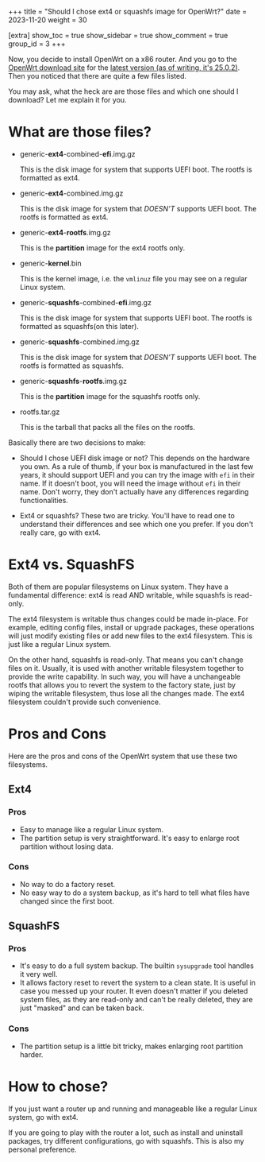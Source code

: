+++
title = "Should I chose ext4 or squashfs image for OpenWrt?"
date = 2023-11-20
weight = 30

[extra]
show_toc = true
show_sidebar = true
show_comment = true
group_id = 3
+++

Now, you decide to install OpenWrt on a x86 router. And you go to the [OpenWrt download site](https://downloads.openwrt.org/releases/) for the [latest version (as of writing, it's 25.0.2)](https://downloads.openwrt.org/releases/23.05.2/targets/x86/64/). Then you noticed that there are quite a few files listed.

You may ask, what the heck are are those files and which one should I download? Let me explain it for you.

# What are those files?

- generic-**ext4**-combined-**efi**.img.gz

  This is the disk image for system that supports UEFI boot. The rootfs is formatted as ext4.

- generic-**ext4**-combined.img.gz

  This is the disk image for system that *DOESN'T* supports UEFI boot. The rootfs is formatted as ext4.

- generic-**ext4**-**rootfs**.img.gz

  This is the **partition** image for the ext4 rootfs only.

- generic-**kernel**.bin

  This is the kernel image, i.e. the `vmlinuz` file you may see on a regular Linux system.

- generic-**squashfs**-combined-**efi**.img.gz

  This is the disk image for system that supports UEFI boot. The rootfs is formatted as squashfs(on this later).

- generic-**squashfs**-combined.img.gz

  This is the disk image for system that *DOESN'T* supports UEFI boot. The rootfs is formatted as squashfs.

- generic-**squashfs**-**rootfs**.img.gz

  This is the **partition** image for the squashfs rootfs only.

- rootfs.tar.gz

  This is the tarball that packs all the files on the rootfs.

Basically there are two decisions to make:

- Should I chose UEFI disk image or not? This depends on the hardware you own. As a rule of thumb, if your box is manufactured in the last few years, it should support UEFI and you can try the image with `efi` in their name. If it doesn't boot, you will need the image without `efi` in their name. Don't worry, they don't actually have any differences regarding functionalities.

- Ext4 or squashfs? These two are tricky. You'll have to read one to understand their differences and see which one you prefer. If you don't really care, go with ext4.

# Ext4 vs. SquashFS

Both of them are popular filesystems on Linux system. They have a fundamental difference: ext4 is read AND writable, while squashfs is read-only.

The ext4 filesystem is writable thus changes could be made in-place. For example, editing config files, install or upgrade packages, these operations will just modify existing files or add new files to the ext4 filesystem. This is just like a regular Linux system.

On the other hand, squashfs is read-only. That means you can't change files on it. Usually, it is used with another writable filesystem together to provide the write capability. In such way, you will have a unchangeable rootfs that allows you to revert the system to the factory state, just by wiping the writable filesystem, thus lose all the changes made. The ext4 filesystem couldn't provide such convenience.

# Pros and Cons

Here are the pros and cons of the OpenWrt system that use these two filesystems.

## Ext4
### Pros
- Easy to manage like a regular Linux system.
- The partition setup is very straightforward. It's easy to enlarge root partition without losing data.

### Cons
- No way to do a factory reset.
- No easy way to do a system backup, as it's hard to tell what files have changed since the first boot.

## SquashFS
### Pros
- It's easy to do a full system backup. The builtin `sysupgrade` tool handles it very well.
- It allows factory reset to revert the system to a clean state. It is useful in case you messed up your router. It even doesn't matter if you deleted system files, as they are read-only and can't be really deleted, they are just "masked" and can be taken back.

### Cons
- The partition setup is a little bit tricky, makes enlarging root partition harder.

# How to chose?

If you just want a router up and running and manageable like a regular Linux system, go with ext4.

If you are going to play with the router a lot, such as install and uninstall packages, try different configurations, go with squashfs. This is also my personal preference.